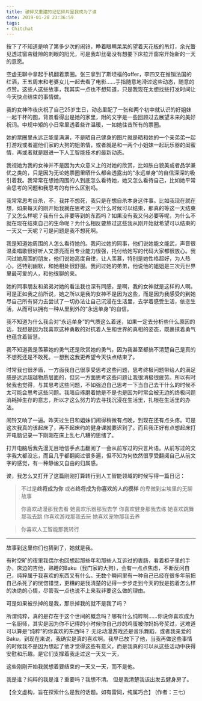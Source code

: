 ```yaml
---
title: 破碎又重建的记忆碎片里我成为了谁
date: 2019-01-28 23:36:59
tags:
- Chitchat
---
```



按下了不知道是响了第多少次的闹铃，睁着眼睛呆呆的望着天花板的吊灯，余光瞥见透过窗帘缝隙的刺眼的阳光，可是我却丝毫没有想要下床拉开窗帘开始新的一天的意愿。

空虚无聊中拿起手机翻着票圈。张三拿到了斯坦福的offer，李四又在推销法国的红酒，王五周末和老婆女儿一起去看了电影……手指随意地滑过这些动态，随意的点赞。这些人这些故事，我其实一点也不想知道，只是我现在太想找些打发时间让今天快点结束的事情做。

我的女神昨夜庆祝了自己25岁生日，动态里配了一张和两个初中就认识的好姐妹一起干杯的图，背景看得出是她的家里，附的文字是一些回顾过去展望未来的美好祝词。中规中矩的小日常里透着些许温暖，一如她往昔所有的票圈。

她的票圈里永远正能量满满，不是晒自己健身的图片就是晒和她的一个亲弟弟一起打游戏或者遛他们家的大狗的姐弟情，或者就是和一两个小姐妹一起玩乐器的闺蜜情，再或者就是跟进一下人工智能技术的最新动态。

我视她为我的女神并不是因为大众意义上的对她的欣赏，比如肤白貌美或者品学兼优之类的，只是因为无论她票圈里晒什么都会透露出的“永远单身“的自信深深的吸引着我。我常常在想她周围的人到底怎么看待她，她又怎么看待自己，比如她平常会思考的问题和我思考的有什么区别吗。

我常常思考自杀，不，我并不想死，我只是在想自杀本身这件事。比如我现在就在想，如果每天的刚开始我就在思考这一天什么时候可以结束，那真的等这一天结束了又怎么样呢？我有什么非要等到的东西吗？如果没有我又何必要等呢，为什么不就在现在结束自己的生命呢？为什么相反要熬过这些我从刚开始就希望可以结束的一天又一天呢？可是问题是我不想死啊。

我是知道她周围的人怎么看待她的。我问过她的同事，他们说她能文能武，声音很温柔唱歌很好听人又漂亮而且专业能力很强，托付给她写的代码大家都很放心。我问过她周围的朋友，他们说她高度自律，让人羡慕，特别是她性格超好，为人热心，还特别幽默，和她相处很舒服。我问过她的弟弟，他说他的姐姐是三次元世界里最可爱的人，和他很聊的来。

她的同事朋友和弟弟对她的看法我也深有同感，是啊，我的女神就是这样的人啊。可是正如我之前所说，她之所以是我的女神不是因为这些，而是因为我感受的到她尽自己所有努力去尝试了一切办法让自己沉浸在生活里，去学着感受生活，依恋生活，从而可以拥有一种从里到外的“永远单身”的自信。

我不知道为什么我会对“永远单身”的气质这么着迷，如果一定去分析些什么原因的话，我想是因为我喜欢这种勇敢的对抗着人生和世界的真相的姿态，既裹挟着勇气也蕴含着智慧。

我不知道我是羡慕她的勇气还是欣赏她的勇气，因为我甚至都搞不清楚自己是真的不想死还是不敢死。一想到这我更希望今天快点结束了。

时常我也很矛盾，一方面我自己很享受思考这些问题，思考终极问题带给人的满足感是远远超越物质层面的，但另一方面思考这些问题让我很消极很疲劳。所以有时候我也觉得，与其思考这些问题，不如强迫自己思考一下当自己去干什么的时候不太可能会思考这些问题。我暗自琢磨着她是不是也是因为时常会被无边的终极问题消耗掉生存的意志，所以才这么努力的去寻找沉浸在生活里，扎根在生活里的办法。

闹铃又响了一遍。昨天过生日和姐妹们闹得稍微有点晚，到现在还有点头疼。可是这次我真的该起床了，再不起床约的健身课就要迟到了。而且我正好有点想起床打开电脑记录一下刚刚在床上乱七八糟的思绪了。

打开电脑后我先漫无目地信手点击翻阅了一会从前写过的只言片语。从前写过的文字我大都没忘，而且几乎都翻阅过很多遍，但不知为何依然很享受翻阅自己从前文字的感觉，有一种静谧又自由的归属感。
    
诶，我怎么又打开了这篇刚刚打算转行到人工智能领域的时候写得一篇日记：

> 不过是**终将成为你**
> 或者**终将成为你喜欢的人的模样**
> 的卑微到尘埃里的无聊故事
>
> 你喜欢动漫那我去看
> 她喜欢乐器那我去学
> 你喜欢健身那我去练
> 她喜欢跳舞那我去跳
> 你喜欢游戏那我去玩
> 她喜欢宠物那我去养

> 你喜欢人工智能那我转行
 
--------------

故事到这里你们也猜到了，她就是我。

有时空旷的夜里我偶尔也回想起那些年和那些人互诉过的衷肠，看着柜子里的手办，床边的吉他，熟睡的Baku（我门家的大狗），会有一点点焦虑，不断反问自己，纯粹属于我喜欢的东西又有什么。无数个瞬间里有一种自己已经在很多年前把自己杀死了的恍惚错觉，更糟的是我清楚的记得一步步走到今天的我是抱着怎么样的决绝的心情，尽管我一点也说不上来我非要这么做的理由。

可是如果被杀掉的是我，那杀掉我的就不是我了吗？

所谓纯粹，真的是存在于这个世间的概念吗？哪有什么纯粹啊……你说你喜欢成为一名厨师，其实是因为你不记得的小时候你自己炒的鸡蛋被你妈妈夸奖过，这难道可以算是“纯粹”的你喜欢的东西吗？
无论动漫游戏还是音乐舞蹈，或者我亲爱的Baku，到现在来说，我确实是真的喜欢啊。我早已放下了他，当我再做这些事情的时候我不是因为想起了他才觉得这些有意义，而是我真的可以从这些活动中获得安慰和乐趣。是它们支撑着我走过这一天又一天，

这些刚刚开始我就想着要结束的一天又一天，而不是他。

我是谁？纯粹的我是谁？重要吗？我想不清。
但是我清楚我该出发去健身房了。


【全文虚构，旨在探索什么是我的话题。如有雷同，纯属巧合】
(作者：三七)

